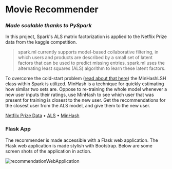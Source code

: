 # Movie Recommender
### *Made scalable thanks to PySpark*

In this project, Spark's ALS matrix factorization is applied to the Netflix Prize data from the kaggle competition.
>spark.ml currently supports model-based collaborative filtering, in which users and products are described by a small set of latent factors that can be used to predict missing entries. spark.ml uses the alternating least squares (ALS) algorithm to learn these latent factors.

To overcome the cold-start problem ([read about that here](https://spark.apache.org/docs/latest/ml-collaborative-filtering.html#cold-start-strategy)) the MinHashLSH class within Spark is utilized. MinHash is a technique for quickly estimating how similar two sets are. Oppose to re-training the whole model whenever a new user inputs their ratings, use MinHash to see which user that was present for training is closest to the new user. Get the recommendations for the closest user from the ALS model, and give them to the new user.


[Netfilx Prize Data](https://www.kaggle.com/netflix-inc/netflix-prize-data) • [ALS](https://spark.apache.org/docs/3.1.1/api/python/reference/api/pyspark.ml.recommendation.ALS.html?highlight=als#als) • [MinHash](https://spark.apache.org/docs/3.1.1/api/python/reference/api/pyspark.ml.feature.MinHashLSH.html?highlight=minhash#minhashlsh)


### Flask App
The recommender is made accessible with a Flask web application. The Flask web application is made stylish with Bootstrap. Below are some screen shots of the application in action.

![recommendationWebApplication
](md_files/recommender_screen_shot.png)
